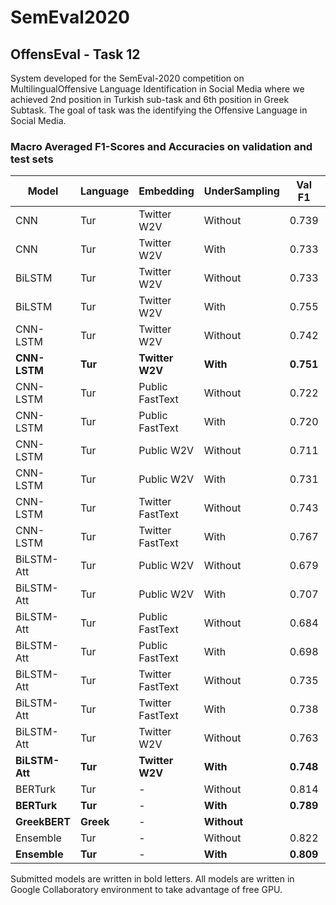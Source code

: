 # SemEval2020
## OffensEval - Task 12 

System  developed  for  the  SemEval-2020  competition  on  MultilingualOffensive  Language  Identification  in  Social  Media  where  we achieved 2nd position in Turkish sub-task and  6th position in Greek Subtask. The goal of task was the identifying the Offensive Language in Social Media. 

### Macro Averaged F1-Scores and Accuracies on validation and test sets

| Model  | Language | Embedding | UnderSampling | Val F1 | Val Acc | Test F1 | Test Acc |
| ------------- | ------------- | -------------|-------------|-------------|-------------|-------------|-------------|
|CNN |Tur |Twitter W2V | Without | 0.739  |0.857  |  0.747  | 0.861 |
|CNN |Tur | Twitter W2V | With | 0.733  | 0.847  | 0.738   |0.857 |
|BiLSTM |Tur | Twitter W2V | Without | 0.733 | 0.867|  0.747  | 0.864 |
|BiLSTM | Tur |Twitter W2V | With | 0.755  |  0.857 | 0.748  |0.865 |
|CNN-LSTM |Tur | Twitter W2V | Without | 0.742  |  0.855| 0.766   | 0.863|
|**CNN-LSTM** |**Tur** | **Twitter W2V** |**With**| **0.751**  | **0.867** | **0.773**   |**0.865**|
|CNN-LSTM |Tur | Public FastText  | Without  | 0.722   | 0.862  | 0.710   |  0.856  |
|CNN-LSTM |Tur | Public FastText | With  | 0.720   | 0.851  | 0.726    | 0.852  |
|CNN-LSTM |Tur | Public W2V  | Without  | 0.711   |  0.856 |  0.717  |0.856  |
|CNN-LSTM |Tur | Public W2V | With  |0.731    |0.85   | 0.739    | 0.857  |
|CNN-LSTM | Tur |Twitter FastText  | Without  |0.743   | 0.851  |0.756   |  0.853|
|CNN-LSTM |Tur | Twitter FastText | With  |  0.767   | 0.874  | 0.753   | 0.864|
|BiLSTM-Att |Tur | Public W2V  | Without  | 0.679   | 0.847  |  0.681  | 0.844 |
|BiLSTM-Att |Tur | Public W2V | With  | 0.707   |  0.827 | 0.721    |0.844   |
|BiLSTM-Att  |Tur | Public FastText | Without  | 0.684    | 0.849 | 0.698   | 0.850 |
|BiLSTM-Att  | Tur |Public FastText | With  |  0.698   | 0.839  | 0.726   | 0.846 |
|BiLSTM-Att  |Tur | Twitter FastText | Without  | 0.735  | 0.852 |  0.721  | 0.867|
|BiLSTM-Att  |Tur | Twitter FastText | With  |  0.738   |  0.866 | 0.747  |0.861 |
|BiLSTM-Att | Tur |Twitter W2V | Without  |0.763  |0.859 | 0.781  | 0.871|
|**BiLSTM-Att** |**Tur** | **Twitter W2V** | **With**  |  **0.748** | **0.870**| **0.760**  | **0.868**|
|BERTurk |Tur | - | Without  | 0.814  | 0.888  | 0.806  | 0.877  |
|**BERTurk** |**Tur** | - | **With**  | **0.789**   | **0.866**  | **0.808**   | **0.873** |
| **GreekBERT**  | **Greek**|- | **Without**|  |  | **0.832**|  |
|Ensemble |Tur |-| Without  |  0.822 |   0.896   | 0.813 | 0.887|
|**Ensemble** |**Tur** |-| **With**  |  **0.809** |   **0.881**  | **0.816** | **0.883**| 

Submitted models are written in bold letters. All models are written in Google Collaboratory environment to take advantage of free GPU.


